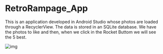 # RetroRampage_App
This is an application developed in Android Studio whose photos are loaded through a RecyclerView. The data is stored in an SQLite database. We have the photos to like and then, when we click in the Rocket Buttom we will see the 5 best.

<img src="https://github.com/Leonardo-Machado-G/RetroRampage_App/blob/main/readme_files/Photo%201.png?raw=true" alt="img">
